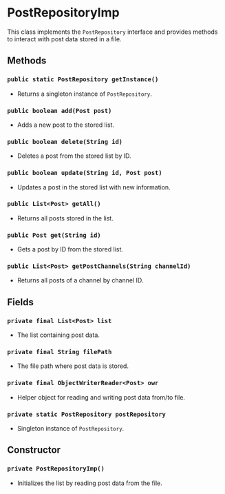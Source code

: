 # PostRepositoryImp

This class implements the `PostRepository` interface and provides methods to interact with post data stored in a file.

## Methods

### `public static PostRepository getInstance()`

- Returns a singleton instance of `PostRepository`.

### `public boolean add(Post post)`

- Adds a new post to the stored list.

### `public boolean delete(String id)`

- Deletes a post from the stored list by ID.

### `public boolean update(String id, Post post)`

- Updates a post in the stored list with new information.

### `public List<Post> getAll()`

- Returns all posts stored in the list.

### `public Post get(String id)`

- Gets a post by ID from the stored list.

### `public List<Post> getPostChannels(String channelId)`

- Returns all posts of a channel by channel ID.

## Fields

### `private final List<Post> list`

- The list containing post data.

### `private final String filePath`

- The file path where post data is stored.

### `private final ObjectWriterReader<Post> owr`

- Helper object for reading and writing post data from/to file.

### `private static PostRepository postRepository`

- Singleton instance of `PostRepository`.

## Constructor

### `private PostRepositoryImp()`

- Initializes the list by reading post data from the file.

